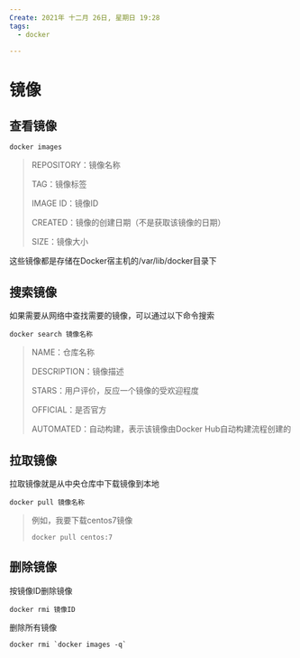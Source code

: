 ```yaml
---
Create: 2021年 十二月 26日, 星期日 19:28
tags: 
  - docker

---
```

# 镜像

## 查看镜像

```
docker images
```

> REPOSITORY：镜像名称
>
> TAG：镜像标签
>
> IMAGE ID：镜像ID
>
> CREATED：镜像的创建日期（不是获取该镜像的日期）
>
> SIZE：镜像大小

这些镜像都是存储在Docker宿主机的/var/lib/docker目录下

## 搜索镜像

如果需要从网络中查找需要的镜像，可以通过以下命令搜索

```
docker search 镜像名称
```

> NAME：仓库名称
>
> DESCRIPTION：镜像描述
>
> STARS：用户评价，反应一个镜像的受欢迎程度
>
> OFFICIAL：是否官方
>
> AUTOMATED：自动构建，表示该镜像由Docker Hub自动构建流程创建的

## 拉取镜像

拉取镜像就是从中央仓库中下载镜像到本地

```
docker pull 镜像名称
```

> 例如，我要下载centos7镜像
>
> ```
> docker pull centos:7
> ```

## 删除镜像

按镜像ID删除镜像

```
docker rmi 镜像ID
```

删除所有镜像

```
docker rmi `docker images -q`
```






